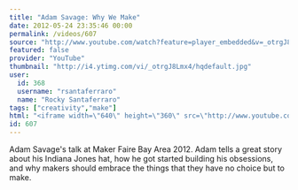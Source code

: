 ```yaml
---
title: "Adam Savage: Why We Make"
date: 2012-05-24 23:35:46 00:00
permalink: /videos/607
source: "http://www.youtube.com/watch?feature=player_embedded&v=_otrgJ8Lmx4#!"
featured: false
provider: "YouTube"
thumbnail: "http://i4.ytimg.com/vi/_otrgJ8Lmx4/hqdefault.jpg"
user:
  id: 368
  username: "rsantaferraro"
  name: "Rocky Santaferraro"
tags: ["creativity","make"]
html: "<iframe width=\"640\" height=\"360\" src=\"http://www.youtube.com/embed/_otrgJ8Lmx4?wmode=transparent&fs=1&feature=oembed\" frameborder=\"0\" allowfullscreen></iframe>"
id: 607
---
```


Adam Savage's talk at Maker Faire Bay Area 2012. Adam tells a great story about his Indiana Jones hat, how he got started building his obsessions, and why makers should embrace the things that they have no choice but to make.